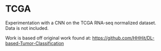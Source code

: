 # TCGA

Experimentation with a CNN on the TCGA RNA-seq normalized dataset. Data is not included.

Work is based off original work found at: https://github.com/HHHit/DL-based-Tumor-Classification
